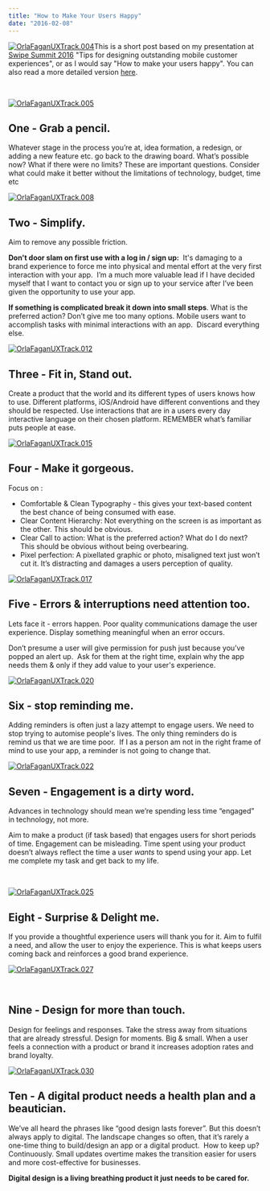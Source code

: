 ```yaml
---
title: "How to Make Your Users Happy"
date: "2016-02-08"
---
```


[![OrlaFaganUXTrack.004](images/OrlaFaganUXTrack.004-1024x768.png)](https://tapadoo.wpengine.com/wp-content/uploads/2016/02/OrlaFaganUXTrack.004.png)This is a short post based on my presentation at [Swipe Summit 2016](http://www.swipesummit.com) "Tips for designing outstanding mobile customer experiences", or as I would say "How to make your users happy". You can also read a more detailed version [here](http://bit.ly/20EzVID).

 

[![OrlaFaganUXTrack.005](images/OrlaFaganUXTrack.005-1024x768.png)](https://tapadoo.wpengine.com/wp-content/uploads/2016/02/OrlaFaganUXTrack.005.png)

## One - Grab a pencil.

Whatever stage in the process you’re at, idea formation, a redesign, or adding a new feature etc. go back to the drawing board. What’s possible now? What if there were no limits? These are important questions. Consider what could make it better without the limitations of technology, budget, time etc

[![OrlaFaganUXTrack.008](images/OrlaFaganUXTrack.008-1024x768.png)](https://tapadoo.wpengine.com/wp-content/uploads/2016/02/OrlaFaganUXTrack.008.png)

## Two - Simplify.

Aim to remove any possible friction.

**Don't door slam on first use with a log in / sign up:**  It's damaging to a brand experience to force me into physical and mental effort at the very first interaction with your app.  I’m a much more valuable lead if I have decided myself that I want to contact you or sign up to your service after I’ve been given the opportunity to use your app.

**If something is complicated break it down into small steps**. What is the preferred action? Don’t give me too many options. Mobile users want to accomplish tasks with minimal interactions with an app.  Discard everything else.

[![OrlaFaganUXTrack.012](images/OrlaFaganUXTrack.012-1024x768.png)](https://tapadoo.wpengine.com/wp-content/uploads/2016/02/OrlaFaganUXTrack.012.png)

## Three - Fit in, Stand out.

Create a product that the world and its different types of users knows how to use. Different platforms, iOS/Android have different conventions and they should be respected. Use interactions that are in a users every day interactive language on their chosen platform. REMEMBER what’s familiar puts people at ease.

[![OrlaFaganUXTrack.015](images/OrlaFaganUXTrack.015-1024x768.png)](https://tapadoo.wpengine.com/wp-content/uploads/2016/02/OrlaFaganUXTrack.015.png)

## Four - Make it gorgeous.

Focus on :

- Comfortable & Clean Typography - this gives your text-based content the best chance of being consumed with ease.
- Clear Content Hierarchy: Not everything on the screen is as important as the other. This should be obvious.
- Clear Call to action: What is the preferred action? What do I do next? This should be obvious without being overbearing.
- Pixel perfection: A pixellated graphic or photo, misaligned text just won’t cut it. It’s distracting and damages a users perception of quality.

[![OrlaFaganUXTrack.017](images/OrlaFaganUXTrack.017-1024x768.png)](https://tapadoo.wpengine.com/wp-content/uploads/2016/02/OrlaFaganUXTrack.017.png)

## Five - Errors & interruptions need attention too.

Lets face it - errors happen. Poor quality communications damage the user experience. Display something meaningful when an error occurs.

Don’t presume a user will give permission for push just because you’ve popped an alert up.  Ask for them at the right time, explain why the app needs them & only if they add value to your user's experience.

[![OrlaFaganUXTrack.020](images/OrlaFaganUXTrack.020-1024x768.png)](https://tapadoo.wpengine.com/wp-content/uploads/2016/02/OrlaFaganUXTrack.020.png)

## Six - stop reminding me.

Adding reminders is often just a lazy attempt to engage users. We need to stop trying to automise people's lives. The only thing reminders do is remind us that we are time poor.  If I as a person am not in the right frame of mind to use your app, a reminder is not going to change that.

[![OrlaFaganUXTrack.022](images/OrlaFaganUXTrack.022-1024x768.png)](https://tapadoo.wpengine.com/wp-content/uploads/2016/02/OrlaFaganUXTrack.022.png)

## Seven - Engagement is a dirty word.

Advances in technology should mean we’re spending less time “engaged” in technology, not more.

Aim to make a product (if task based) that engages users for short periods of time. Engagement can be misleading. Time spent using your product doesn’t always reflect the time a user _wants_ to spend using your app. Let me complete my task and get back to my life.

 

[![OrlaFaganUXTrack.025](images/OrlaFaganUXTrack.025-1024x768.png)](https://tapadoo.wpengine.com/wp-content/uploads/2016/02/OrlaFaganUXTrack.025.png)

## Eight - Surprise & Delight me.

If you provide a thoughtful experience users will thank you for it. Aim to fulfil a need, and allow the user to enjoy the experience. This is what keeps users coming back and reinforces a good brand experience.

[![OrlaFaganUXTrack.027](images/OrlaFaganUXTrack.027-1024x768.png)](https://tapadoo.wpengine.com/wp-content/uploads/2016/02/OrlaFaganUXTrack.027.png)

 

## Nine - Design for more than touch.

Design for feelings and responses. Take the stress away from situations that are already stressful. Design for moments. Big & small. When a user feels a connection with a product or brand it increases adoption rates and brand loyalty.

[![OrlaFaganUXTrack.030](images/OrlaFaganUXTrack.030-1024x768.png)](https://tapadoo.wpengine.com/wp-content/uploads/2016/02/OrlaFaganUXTrack.030.png)

## Ten - A digital product needs a health plan and a beautician.

We’ve all heard the phrases like “good design lasts forever”. But this doesn’t always apply to digital. The landscape changes so often, that it’s rarely a one-time thing to build/design an app or a digital product.  How to keep up? Continuously. Small updates overtime makes the transition easier for users and more cost-effective for businesses.

**Digital design is a living breathing product it just needs to be cared for.**
